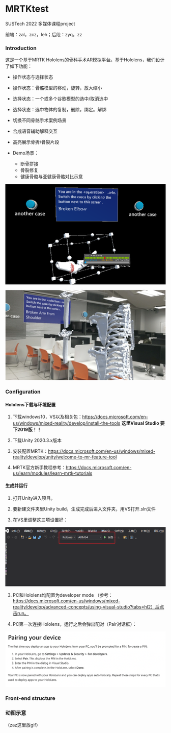 # MRTKtest
SUSTech 2022 多媒体课程project

前端：zal，zcz，leh；后段：zyq，zz

### Introduction

这是一个基于MRTK Hololens的骨科手术AR模拟平台。基于Hololens，我们设计了如下功能：

+ 操作状态与选择状态
+ 操作状态：骨骼模型的移动，旋转，放大缩小
+ 选择状态：一个或多个谷歌模型的选中/取消选中
+ 选择状态：选中物体的复制，删除，绑定。解绑
+ 切换不同骨骼手术案例场景
+ 合成语音辅助解释交互
+ 高亮展示骨折/骨裂片段

+ Demo场景：
  + 断骨拼接
  + 骨裂修复
  + 健康骨骼与亚健康骨骼对比示意

![](img\simulate.png)

![](img/real.png)

### Configuration

#### Hololens下载与环境配置

1. 下载windows10，VS以及相关包：https://docs.microsoft.com/en-us/windows/mixed-reality/develop/install-the-tools **这里Visual Studio 要下2019版！！**

2. 下载Unity 2020.3.x版本

3. 安装配置MRTK：https://docs.microsoft.com/en-us/windows/mixed-reality/develop/unity/welcome-to-mr-feature-tool

4. MRTK官方新手教程参考：https://docs.microsoft.com/en-us/learn/modules/learn-mrtk-tutorials

#### 生成并运行

1. 打开Unity进入项目。

1. 要新建文件夹里Unity build，生成完成后进入文件夹，用VS打开.sln文件

2. 在VS里调整这三项设置好：

![](img\VS_basic.png)

3. PC和Hololens均配置为developer mode （参考：https://docs.microsoft.com/en-us/windows/mixed-reality/develop/advanced-concepts/using-visual-studio?tabs=hl2）后点击run。

4. PC第一次连接Hololens，运行之后会弹出配对（Pair对话框）：

![](img\pair.png)

### Front-end structure



### 动图示意

（zaz这里放gif）

